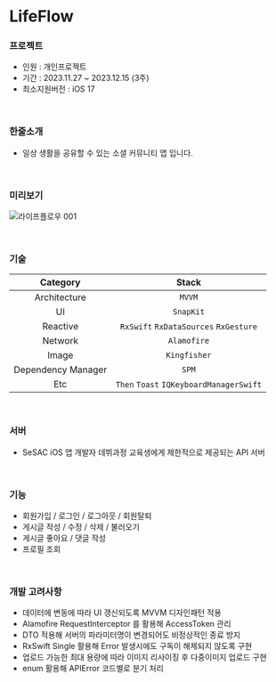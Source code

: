 # LifeFlow

### 프로젝트
 - 인원 : 개인프로젝트 <br>
 - 기간 : 2023.11.27 ~ 2023.12.15 (3주) <br>
 - 최소지원버전 : iOS 17 <br>
 
<br>

### 한줄소개
 - 일상 생활을 공유할 수 있는 소셜 커뮤니티 앱 입니다.

<br>

### 미리보기
![라이프플로우 001](https://github.com/J-comet/LifeFlow/assets/67407666/4af6b50e-55f4-4ac2-82c2-96baf8d1e905)

<br>

### 기술
| Category | Stack |
|:----:|:-----:|
| Architecture | `MVVM` |
|  UI  | `SnapKit` |
| Reactive | `RxSwift` `RxDataSources` `RxGesture` |
|  Network  | `Alamofire` |
|  Image  | `Kingfisher` |
|  Dependency Manager  | `SPM` |
| Etc | `Then` `Toast` `IQKeyboardManagerSwift` |

<br>

### 서버
- SeSAC iOS 앱 개발자 데뷔과정 교육생에게 제한적으로 제공되는 API 서버

<br>

### 기능
- 회원가입 / 로그인 / 로그아웃 / 회원탈퇴
- 게시글 작성 / 수정 / 삭제 / 불러오기
- 게시글 좋아요 / 댓글 작성
- 프로필 조회

<br>

### 개발 고려사항
- 데이터에 변동에 따라 UI 갱신되도록 MVVM 디자인패턴 적용
- Alamofire RequestInterceptor 를 활용해 AccessToken 관리
- DTO 적용해 서버의 파라미터명이 변경되어도 비정상적인 종료 방지
- RxSwift Single 활용해 Error 발생시에도 구독이 해제되지 않도록 구현
- 업로드 가능한 최대 용량에 따라 이미지 리사이징 후 다중이미지 업로드 구현
- enum 활용해 APIError 코드별로 분기 처리


